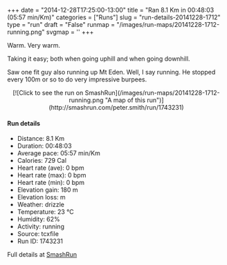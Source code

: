 +++
date = "2014-12-28T17:25:00-13:00"
title = "Ran 8.1 Km in 00:48:03 (05:57 min/Km)"
categories = ["Runs"]
slug = "run-details-20141228-1712"
type = "run"
draft = "False"
runmap = "/images/run-maps/20141228-1712-running.png"
svgmap = '<polyline points="55 5, 57 0, 50 1, 47 2, 39 5, 33 10, 29 25, 28 31, 18 56, 15 67, 15 69, 12 77, 43 84, 44 92, 46 95, 65 100, 64 84, 66 73, 71 67, 82 64, 88 66, 86 78, 89 84, 88 86, 85 89, 79 91, 72 86, 72 82, 78 81, 79 76, 78 74, 79 63, 85 61, 83 58, 75 56, 66 47, 59 46, 59 42, 65 31, 60 25, 59 19, 60 17, 59 15, 57 14, 59 10, 59 5, 61 1, 58 0, 54 7">'
+++

Warm. Very warm. 

Taking it easy; both when going uphill and when going downhill. 

Saw one fit guy also running up Mt Eden. Well, I say running. He stopped every 100m or so to do very impressive burpees. 



<!--more-->

<center>
[![Click to see the run on SmashRun](/images/run-maps/20141228-1712-running.png "A map of this run")](http://smashrun.com/peter.smith/run/1743231)
</center>

#### Run details

* Distance: 8.1 Km
* Duration: 00:48:03
* Average pace: 05:57 min/Km
* Calories: 729 Cal
* Heart rate (ave): 0 bpm
* Heart rate (max): 0 bpm
* Heart rate (min): 0 bpm
* Elevation gain: 180 m
* Elevation loss:  m
* Weather: drizzle
* Temperature: 23 &deg;C
* Humidity: 62%
* Activity: running
* Source: tcxfile
* Run ID: 1743231

Full details at [SmashRun](http://smashrun.com/peter.smith/run/1743231)